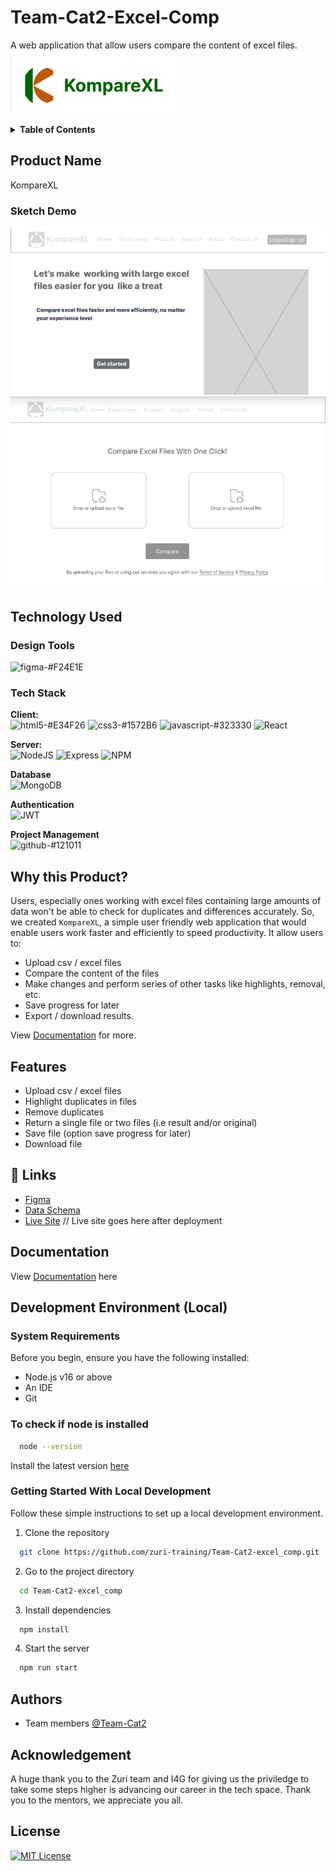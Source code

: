 
# Team-Cat2-Excel-Comp

A web application that allow users compare the content of excel files.

![KompareXL logo](./static/KompareXL-logo.png)

<!-- ## Table of contents

- [Product Name](#product-name)
  - [Sketch Demo](#sketch-demo)
- [Technology Used](#technology-used)
  - [Design Tools](#design-tools)
  - [Tech Stack](#tech-stack)
- [Why this Product?](#why-this-product)
- [Features](#features)
- [Links](#🔗-links)
- [Documentation](#documentation)
- [Development Environment](#development-environment-local)
  - [System Requirements](#system-requirements)
  - [Check if Node is installed](#to-check-if-node-is-installed)
  - [Getting Started With Local Development](#getting-started-with-local-development)
- [Authors](#authors)
- [Acknowledgment](#acknowledgement)
-[License](#license) -->

<details>
    <summary><b>Table of Contents</b></summary>
    <ul>
        <li><a href="#product-name">Product Name</a>
            <ul>
                <li><a href="#sketch-demo">Sketch Demo</a></li>
            </ul>
        </li>
    </ul>
    <ul>
        <li><a href="#technology-used">Technology Used</a>
            <ul>
                <li><a href="#design-tools">Design Tools</a></li>
                <li><a href="#tech-stack">Tech Stack</a></li>
            </ul>
        </li>
    </ul>
    <ul>
        <li><a href="#why-this-product">Why this Product?</a></li>
    </ul>
    <ul>
        <li><a href="#features">Features</a></li>
    </ul>
    <ul>
        <li><a href="#🔗-links">Links</a></li>
    </ul>
    <ul>
        <li><a href="#documentation">Documentation</a></li>
    </ul>
    <ul>
        <li><a href="#development-environment-local">Development Environment</a>
            <ul>
                <li><a href="#system-requirements">System Requirements</a></li>
                <li><a href="#to-check-if-node-is-installed">Check if Node is installed</a></li>
                <li><a href="#getting-started-with-local-development">Getting Started With Local Development</a></li>
            </ul>
        </li>
    </ul>
    <ul>
        <li><a href="#authors">Authors</a></li>
    </ul>
    <ul>
        <li><a href="#acknowledgement">Acknowledgement</a></li>
    </ul>
    <ul>
        <li><a href="#license">License</a></li>
    </ul>
</details>

## Product Name
KompareXL

### Sketch Demo 
![sketch demo](./static/sketch-demo.png) ![sketch demo](./static/sketch-demo2.png)

## Technology Used

### Design Tools
![figma-#F24E1E](https://user-images.githubusercontent.com/72948572/183909728-8197f9c8-8b97-4015-8e0b-f8e605b19309.svg)

### Tech Stack

**Client:** <br> ![html5-#E34F26](https://user-images.githubusercontent.com/72948572/183910382-06b2d259-2f17-4c4f-afb0-0ed20cddd85c.svg) ![css3-#1572B6](https://user-images.githubusercontent.com/72948572/183910424-215b3da2-9067-44ba-a16a-91eefc3d90fc.svg) ![javascript-#323330](https://user-images.githubusercontent.com/72948572/183910461-4e24a5f5-7ad9-48a0-a7b0-94bcba32a94b.svg) ![React](https://img.shields.io/badge/React-20232A?style=for-the-badge&logo=react&logoColor=61DAFB) 

**Server:** <br> ![NodeJS](https://img.shields.io/badge/Node.js-339933?style=for-the-badge&logo=nodedotjs&logoColor=white) ![Express](https://img.shields.io/badge/Express.js-000000?style=for-the-badge&logo=express&logoColor=white) ![NPM](	https://img.shields.io/badge/npm-CB3837?style=for-the-badge&logo=npm&logoColor=white)

**Database** <br> ![MongoDB](https://img.shields.io/badge/MongoDB-4EA94B?style=for-the-badge&logo=mongodb&logoColor=white)

**Authentication** <br> ![JWT](https://img.shields.io/badge/JWT-000000?style=for-the-badge&logo=JSON%20web%20tokens&logoColor=white) 

**Project Management** <br> ![github-#121011](https://user-images.githubusercontent.com/72948572/183911700-45ab5ec7-8f95-41ce-8d0e-616ddca2827f.svg)


## Why this Product?

Users, especially ones working with excel files containing large amounts of data won't be able to check for duplicates and differences accurately. So, we created `KompareXL`, a simple user friendly web application that would enable users work faster and efficiently to speed productivity.
It allow users to:

* Upload csv / excel files 
* Compare the content of the files
* Make changes and perform series of other tasks like highlights, removal, etc.
* Save progress for later
* Export / download results.

View [Documentation](#documentation) for more.

## Features

- Upload csv / excel files
- Highlight duplicates in files
- Remove duplicates
- Return a single file or two files (i.e result and/or original)
- Save file (option save progress for later) 
- Download file

## 🔗 Links

- [Figma](https://www.figma.com/file/hpNXEvgc0RJQq9Zpa6bhzd/TeamCat2-Design)
- [Data Schema](https://docs.google.com/document/d/11itXgR0bVN7G6St82LZl_3ehv8RApO0uYZAhCXEpB-M/edit)
- [Live Site](#) // Live site goes here after deployment


## Documentation

View [Documentation](https://docs.google.com/document/d/16jbtZdRiUadZQ8W-qdfYqybhE10SQpzUyC1eQFPA1ew/edit?usp=sharing) here


## Development Environment (Local)

### System Requirements

Before you begin, ensure you have the following installed:

- Node.js v16 or above
- An IDE
- Git

### To check if node is installed

```bash
  node --version
```
Install the latest version [here](https://nodejs.org/en/)

### Getting Started With Local Development

Follow these simple instructions to set up a local development environment.

1. Clone the repository

```bash
  git clone https://github.com/zuri-training/Team-Cat2-excel_comp.git
```

2. Go to the project directory

```bash
  cd Team-Cat2-excel_comp
```
3. Install dependencies 

```bash
  npm install
```

4. Start the server

```bash
  npm run start
```


## Authors

- Team members [@Team-Cat2](https://github.com/orgs/zuri-training/teams/team-cat2/members)

## Acknowledgement

A huge thank you to the Zuri team and I4G for giving us the priviledge to take some steps higher is advancing our career in the tech space. Thank you to the mentors, we appreciate you all. 

## License

[![MIT License](https://img.shields.io/badge/License-MIT-green.svg)](https://choosealicense.com/licenses/mit/)

